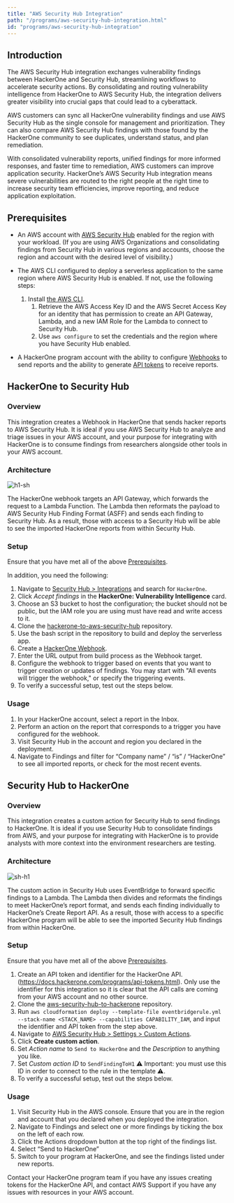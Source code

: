 ```yaml
---
title: "AWS Security Hub Integration"
path: "/programs/aws-security-hub-integration.html"
id: "programs/aws-security-hub-integration"
---
```


## Introduction

The AWS Security Hub integration exchanges vulnerability findings between HackerOne and Security Hub, streamlining workflows to accelerate security actions. By consolidating and routing vulnerability intelligence from HackerOne to AWS Security Hub, the integration delivers greater visibility into crucial gaps that could lead to a cyberattack.

AWS customers can sync all HackerOne vulnerability findings and use AWS Security Hub as the single console for management and prioritization. They can also compare AWS Security Hub findings with those found by the HackerOne community to see duplicates, understand status, and plan remediation.

With consolidated vulnerability reports, unified findings for more informed responses, and faster time to remediation, AWS customers can improve application security. HackerOne’s AWS Security Hub integration means severe vulnerabilities are routed to the right people at the right time to increase security team efficiencies, improve reporting, and reduce application exploitation. 

## Prerequisites

- An AWS account with [AWS Security Hub](https://aws.amazon.com/security-hub/) enabled for the region with your workload. (If you are using AWS Organizations and consolidating findings from Security Hub in various regions and accounts, choose the region and account with the desired level of visibility.)
- The AWS CLI configured to deploy a serverless application to the same region where AWS Security Hub is enabled. If not, use the following steps:
	
	1. Install [the AWS CLI](https://docs.aws.amazon.com/cli/latest/userguide/cli-chap-install.html).
    	1. Retrieve the AWS Access Key ID and the AWS Secret Access Key for an identity that has permission to create an API Gateway, Lambda, and a new IAM Role for the Lambda to connect to Security Hub.
    	1. Use `aws configure` to set the credentials and the region where you have Security Hub enabled.

- A HackerOne program account with the ability to configure [Webhooks](https://docs.hackerone.com/programs/webhooks.html) to send reports and the ability to generate [API tokens](https://docs.hackerone.com/programs/api-tokens.html) to receive reports.

## HackerOne to Security Hub

### Overview

This integration creates a Webhook in HackerOne that sends hacker reports to AWS Security Hub. It is ideal if you use AWS Security Hub to analyze and triage issues in your AWS account, and your purpose for integrating with HackerOne is to consume findings from researchers alongside other tools in your AWS account. 

### Architecture

![h1-sh](./images/h1-sh.png)

The HackerOne webhook targets an API Gateway, which forwards the request to a Lambda Function. The Lambda then reformats the payload to AWS Security Hub Finding Format (ASFF) and sends each finding to Security Hub. As a result, those with access to a Security Hub will be able to see the imported HackerOne reports from within Security Hub.
	
### Setup

Ensure that you have met all of the above [Prerequisites](#prerequisites).

In addition, you need the following:

1. Navigate to [Security Hub > Integrations](https://console.aws.amazon.com/securityhub/home#/integrations) and search for `HackerOne`. 
1. Click *Accept findings* in the **HackerOne: Vulnerability Intelligence** card.
1. Choose an S3 bucket to host the configuration; the bucket should not be public, but the IAM role you are using must have read and write access to it.
1. Clone the [hackerone-to-aws-security-hub](https://github.com/Hacker0x01/hackerone-to-aws-security-hub) repository.
1. Use the bash script in the repository to build and deploy the serverless app.
1. Create a [HackerOne Webhook](https://docs.hackerone.com/programs/webhooks.html).
1. Enter the URL output from build process as the Webhook target.
1. Configure the webhook to trigger based on events that you want to trigger creation or updates of findings. You may start with "All events will trigger the webhook," or specify the triggering events.
1. To verify a successful setup, test out the steps below.

### Usage

1. In your HackerOne account, select a report in the Inbox.
1. Perform an action on the report that corresponds to a trigger you have configured for the webhook.
1. Visit Security Hub in the account and region you declared in the deployment.
1. Navigate to Findings and filter for “Company name” / “is” / “HackerOne” to see all imported reports, or check for the most recent events.


## Security Hub to HackerOne

### Overview

This integration creates a custom action for Security Hub to send findings to HackerOne. It is ideal if you use Security Hub to consolidate findings from AWS, and your purpose for integrating with HackerOne is to provide analysts with more context into the environment researchers are testing. 

### Architecture

![sh-h1](./images/sh-h1.png)

The custom action in Security Hub uses EventBridge to forward specific findings to a Lambda. The Lambda then divides and reformats the findings to meet HackerOne’s report format, and sends each finding individually to HackerOne’s Create Report API. As a result, those with access to a specific HackerOne program will be able to see the imported Security Hub findings from within HackerOne.

### Setup

Ensure that you have met all of the above [Prerequisites](#prerequisites).

1. Create an API token and identifier for the HackerOne API. (https://docs.hackerone.com/programs/api-tokens.html). Only use the identifier for this integration so it is clear that the API calls are coming from your AWS account and no other source.
1. Clone the [aws-security-hub-to-hackerone](https://github.com/Hacker0x01/aws-security-hub-to-hackerone) repository.
1. Run `aws cloudformation deploy --template-file eventbridgerule.yml --stack-name <STACK_NAME> --capabilities CAPABILITY_IAM`, and input the identifier and API token from the step above.
1. Navigate to [AWS Security Hub > Settings > Custom Actions](https://console.aws.amazon.com/securityhub/home#/settings/actions).
1. Click **Create custom action**.
1. Set *Action name* to `Send to HackerOne` and the *Description* to anything you like.
1. Set *Custom action ID* to `SendFindingToH1` ⚠️ Important: you must use this ID in order to connect to the rule in the template ⚠️.
1. To verify a successful setup, test out the steps below.

### Usage

1. Visit Security Hub in the AWS console. Ensure that you are in the region and account that you declared when you deployed the integration.
1. Navigate to Findings and select one or more findings by ticking the box on the left of each row.
1. Click the Actions dropdown button at the top right of the findings list.
1. Select “Send to HackerOne”
1. Switch to your program at HackerOne, and see the findings listed under new reports.

Contact your HackerOne program team if you have any issues creating tokens for the HackerOne API, and contact AWS Support if you have any issues with resources in your AWS account.
